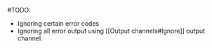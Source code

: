 #TODO:
- Ignoring certain error codes
- Ignoring all error output using [[Output channels#Ignore]] output channel.
